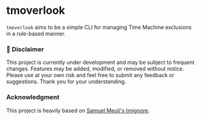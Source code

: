 # tmoverlook

`tmoverlook` aims to be a simple CLI for managing Time Machine exclusions in a rule-based manner.

### 🚧 Disclaimer

This project is currently under development and may be subject to frequent changes. Features may be added, modified, or removed without notice. Please use at your own risk and feel free to submit any feedback or suggestions. Thank you for your understanding.

### Acknowledgment

This project is heavily based on [Samuel Meuli's tmignore](https://github.com/samuelmeuli/tmignore).
